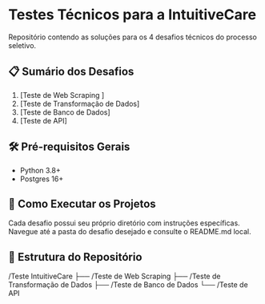# Testes Técnicos para a IntuitiveCare

Repositório contendo as soluções para os 4 desafios técnicos do processo seletivo.

## 📋 Sumário dos Desafios

1. [Teste de Web Scraping ]
2. [Teste de Transformação de Dados]
3. [Teste de Banco de Dados]
4. [Teste de API]
## 🛠️ Pré-requisitos Gerais

- Python 3.8+
- Postgres 16+
  
## 🚀 Como Executar os Projetos

Cada desafio possui seu próprio diretório com instruções específicas. Navegue até a pasta do desafio desejado e consulte o README.md local.

## 📝 Estrutura do Repositório

/Teste IntuitiveCare
├── /Teste de Web Scraping 
├── /Teste de Transformação de Dados
├── /Teste de Banco de Dados
└── /Teste de API
